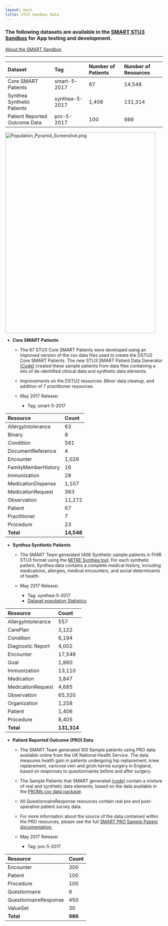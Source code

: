 ```yaml
---
layout: main
title: STU3 Sandbox Data
---
```


### The following datasets are available in the [SMART STU3 Sandbox](https://sandbox.smarthealthit.org/smartstu3) for App testing and development.

[About the SMART Sandbox](http://docs.smarthealthit.org/sandbox/)

---


<div class="before-table"></div>

| Dataset|Tag|Number of Patients|Number of Resources|
| :-------------|:--------|:-------|:--------|
| Core SMART Patients |smart-5-2017 |67  |14,548 |
| Synthea Synthetic Patients | synthea-5-2017 |1,406 | 131,314   |
| Patient Reported Outcome Data | pro-5-2017 |100 |986 |



<div style='text-align: left'>
  <img src="{{site.baseurl}}assets/img/Population_Pyramid_Screenshot.png" alt="Population_Pyramid_Screenshot.png" height="640" width="480"/>
</div>


* **Core SMART Patients** 
  * The 67 STU3 Core SMART Patients were developed using an improved version of the csv data files used to create the DSTU2 Core SMART Patients. The new STU3 SMART Patient Data Generator [(Code)](https://github.com/smart-on-fhir/sample-patients-stu3) created these sample patients from data files containing a mix of de-identified clinical data and synthetic data elements.
  * Improvements on the DSTU2 resources: Minor data cleanup, and addition of 7 practitioner resources.  
  
  * May 2017 Release:
    * Tag: smart-5-2017
  
  
<div class="before-table"></div>

| Resource            | Count | 
| :-------------------|:------| 
|AllergyIntolerance   |63     |    
|Binary               |8      | 
|Condition            |561    | 
|DocumentReference    |4      |
|Encounter            |1,029  |
|FamilyMemberHistory  |16     |
|Immunization         |28     |
|MedicationDispense   |1,107  |
|MedicationRequest    |363    |
|Observation          |11,272 |
|Patient              |67     |
|Practitioner         |7      |
|Procedure            |23     |
|**Total** | **14,548** |



* **Synthea Synthetic Patients**
  * The SMART Team generated 1406 Synthetic sample patients in FHIR STU3 format using the [MITRE Synthea tool](https://synthetichealth.github.io/synthea/). For each synthetic patient, Synthea data contains a complete medical history, including medications, allergies, medical encounters, and social determinants of health. 
  
  * May 2017 Release:
    * Tag: synthea-5-2017
    * [Dataset population Statistics](http://docs.smarthealthit.org/data/synthea-stats)
 
 
 
<div class="before-table"></div>

| Resource            | Count | 
| :-------------------|:------| 
|AllergyIntolerance   | 557  |    
|CarePlan             | 3,122 |
|Condition            | 6,194| 
|Diagnostic Report    | 4,002 |
|Encounter            |17,548  |
| Goal                | 1,860 |
|Immunization         | 13,110 |
|Medication           | 3,847  | 
|MedicationRequest    | 4,685  |
|Observation          |65,320  |
|Organization         | 1,258| 
|Patient              | 1,406   |
|Procedure            | 8,405  |
|**Total**          | **131,314** |
 
 
 
* **Patient Reported Outcome (PRO) Data**
  * The SMART Team generated 100 Sample patients using PRO data available online from the UK National Health Service. The data measures health gain in patients undergoing hip replacement, knee replacement, varicose vein and groin hernia surgery in England, based on responses to questionnaires before and after surgery.
  * The Sample Patients that SMART generated [(code)](https://github.com/smart-on-fhir/sample-patients-prom) contain a mixture of real and synthetic data elements, based on the data available in the [PROMs csv data package](http://content.digital.nhs.uk/catalogue/PUB23908).
  * All QuestionnaireResponse resources contain real pre and post-operative patient survey data. 
  * For more information about the source of the data contained within the PRO resources, please see the full [SMART PRO Sample Patient documentation.](http://docs.smarthealthit.org/data/pro-full) 
  
  * May 2017 Release:
    * Tag: pro-5-2017
 
 

<div class="before-table"></div>

| Resource|Count | 
| :----|:---|   
|Encounter|300  |
|Patient|100  |
|Procedure |100  |
|Questionnaire |6   |
|QuestionnaireResponse   |450  |
|ValueSet |30  |
|**Total** | **986** | 
